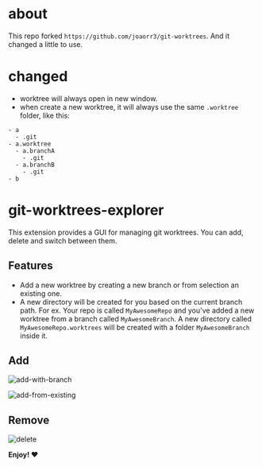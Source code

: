# about

This repo forked `https://github.com/joaorr3/git-worktrees`.
And it changed a little to use.

# changed

- worktree will always open in new window.
- when create a new worktree, it will always use the same `.worktree` folder, like this:

```
- a
  - .git
- a.worktree
  - a.branchA
    - .git
  - a.branchB
    - .git
- b
```

# git-worktrees-explorer

This extension provides a GUI for managing git worktrees. You can add, delete and switch between them.

## Features

- Add a new worktree by creating a new branch or from selection an existing one.
- A new directory will be created for you based on the current branch path. For ex. Your repo is called `MyAwesomeRepo` and you've added a new worktree from a branch called `MyAwesomeBranch`. A new directory called `MyAwesomeRepo.worktrees` will be created with a folder `MyAwesomeBranch` inside it.

## Add

![add-with-branch](https://user-images.githubusercontent.com/38807975/179556026-d9bc6cab-6a90-4f89-8ca9-6dd662815e4d.gif)

![add-from-existing](https://user-images.githubusercontent.com/38807975/179556101-ed2c704e-9a92-4b68-8119-f877b673d0e1.gif)

## Remove

![delete](https://user-images.githubusercontent.com/38807975/179556182-3bd139dd-da33-4a80-9267-9d8dbee6b766.gif)

**Enjoy! ❤️**
